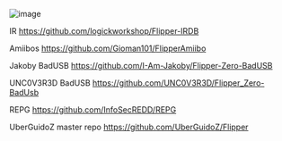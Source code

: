 ![image](https://github.com/minusonee/minusOneflipperZero/assets/74992183/0b5069a2-fcee-4703-a30a-afc472a42930)

IR
https://github.com/logickworkshop/Flipper-IRDB

Amiibos
https://github.com/Gioman101/FlipperAmiibo

Jakoby BadUSB
https://github.com/I-Am-Jakoby/Flipper-Zero-BadUSB

UNC0V3R3D BadUSB
https://github.com/UNC0V3R3D/Flipper_Zero-BadUsb

REPG
https://github.com/InfoSecREDD/REPG

UberGuidoZ master repo
https://github.com/UberGuidoZ/Flipper

